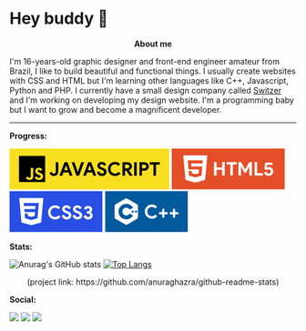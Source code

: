

# Hey buddy :call_me_hand:

<div align="center">
  
**About me**

</div>


<p>I'm 16-years-old graphic designer and front-end engineer amateur from Brazil, I like to build beautiful and functional things. I usually create websites with CSS and HTML but I'm learning other languages like C++, Javascript, Python and PHP. 
  I currently have a small design company called <a href="https://instagram.com/byswitzer">Switzer</a> and I'm working on developing my design website.
I'm a programming baby but I want to grow and become a magnificent developer.</p>
<p>

---

**Progress:**


<p>
<img src="https://raw.githubusercontent.com/carloscdf/carloscdf/dfc4a450736909fd2dd574fd7f43aa9241a5b8f8/assets/javascript-button.svg" alt="javascript">
<img src="https://raw.githubusercontent.com/carloscdf/carloscdf/dfc4a450736909fd2dd574fd7f43aa9241a5b8f8/assets/html5-button.svg" alt="html5" > <img src="https://raw.githubusercontent.com/carloscdf/carloscdf/dfc4a450736909fd2dd574fd7f43aa9241a5b8f8/assets/css3-button.svg" alt="css3"> <img src="https://raw.githubusercontent.com/carloscdf/carloscdf/dfc4a450736909fd2dd574fd7f43aa9241a5b8f8/assets/cplusplus-button.svg" alt="c++">
</p>

**Stats:**

![Anurag's GitHub stats](https://github-readme-stats.vercel.app/api?username=carloscdf&hide=contribs,prs) [![Top Langs](https://github-readme-stats.vercel.app/api/top-langs/?username=carloscdf&layout=compact)](https://github.com/anuraghazra/github-readme-stats)

<p align="center">(project link: https://github.com/anuraghazra/github-readme-stats)</p>


**Social:**
<p>
  <a href="https://instagram.com/byswitzer"><img src="https://img.shields.io/badge/Instagram-E4405F?style=for-the-badge&logo=instagram&logoColor=white"></a> <a href="https://www.behance.net/switzer"><img src="https://img.shields.io/badge/-Behance-blue?style=for-the-badge&logo=behance&logoColor=white"></a> <a href="https://dribbble.com/byswitzerr"><img src="https://img.shields.io/badge/Dribbble-EA4C89?style=for-the-badge&logo=dribbble&logoColor=white"></a>
</p>
